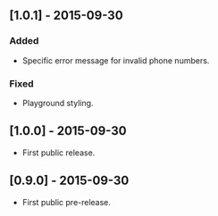 ## [1.0.1] - 2015-09-30

### Added

- Specific error message for invalid phone numbers.

### Fixed

- Playground styling.

## [1.0.0] - 2015-09-30

- First public release.

## [0.9.0] - 2015-09-30

- First public pre-release.
